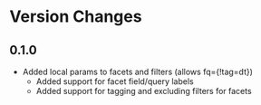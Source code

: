 Version Changes
===============

0.1.0
-----
* Added local params to facets and filters (allows fq={!tag=dt})
	* Added support for facet field/query labels
	* Added support for tagging and excluding filters for facets
